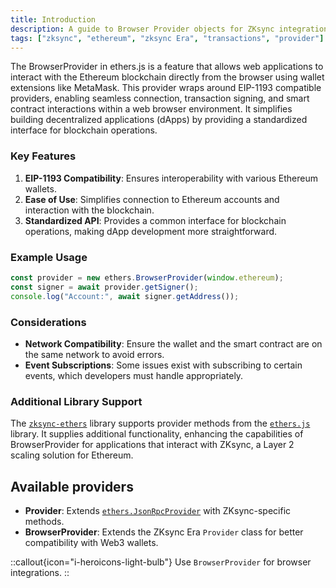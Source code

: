```yaml
---
title: Introduction
description: A guide to Browser Provider objects for ZKsync integration
tags: ["zksync", "ethereum", "zksync Era", "transactions", "provider"]
---
```


The BrowserProvider in ethers.js is a feature that allows web applications to interact with the Ethereum blockchain
directly from the browser using wallet extensions like MetaMask. This provider wraps around EIP-1193 compatible
providers, enabling seamless connection, transaction signing, and smart contract interactions within a web browser
environment. It simplifies building decentralized applications (dApps) by providing a standardized interface for
blockchain operations.

### Key Features

1. **EIP-1193 Compatibility**: Ensures interoperability with various Ethereum wallets.
2. **Ease of Use**: Simplifies connection to Ethereum accounts and interaction with the blockchain.
3. **Standardized API**: Provides a common interface for blockchain operations, making dApp development more straightforward.

### Example Usage

```javascript
const provider = new ethers.BrowserProvider(window.ethereum);
const signer = await provider.getSigner();
console.log("Account:", await signer.getAddress());
```

### Considerations

- **Network Compatibility**: Ensure the wallet and the smart contract are on the same network to avoid errors.
- **Event Subscriptions**: Some issues exist with subscribing to certain events, which developers must handle appropriately.

### Additional Library Support

The [`zksync-ethers`](https://www.npmjs.com/package/zksync-ethers) library supports provider methods
from the [`ethers.js`](https://docs.ethers.io/v6/api/providers) library. It supplies additional functionality,
enhancing the capabilities of BrowserProvider for applications that interact with ZKsync, a Layer 2 scaling
solution for Ethereum.

## Available providers

- **Provider**: Extends [`ethers.JsonRpcProvider`](https://docs.ethers.org/v6/api/providers/jsonrpc/#about-jsonrpcProvider)
with ZKsync-specific methods.
- **BrowserProvider**: Extends the ZKsync Era `Provider` class for better compatibility with Web3 wallets.

::callout{icon="i-heroicons-light-bulb"}
Use `BrowserProvider` for browser integrations.
::
